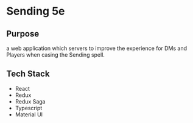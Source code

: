 # Sending 5e

## Purpose
a web application which servers to improve the experience for DMs and Players when casing the Sending spell.

## Tech Stack
- React
- Redux
- Redux Saga
- Typescript
- Material UI
